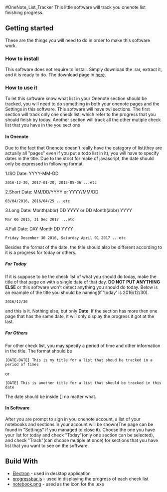 #OneNote_List_Tracker
This little software will track you onenote list finishing progress.

## Getting started
These are the things you will need to do in order to make this software work.

### How to install
This software does not require to install. Simply download the .rar, extract it, and it is ready to do.
The download page in [here](https://github.com/s92025592025/onenote_list_progress/releases/tag/v1.0).

### How to use it
To let this software know what list in your Onenote section should be tracked, you will need to do something in both your onenote pages and the Settings in this software. This software will have twi sections. The first section will track only one check list, which refer to the progress that you should finish by today. Another section will track all the other mutiple check list that you have in the you sections

#### In Onenote
Due to the fact that Onenote doesn't really have the catagory of list(they are actually all "pages" even if you put a todo list in it), you will have to specify dates in the title. Due to the strict for make of javascript, the date should only be expressed in following format.

1.ISO Date: YYYY-MM-DD
```
2016-12-30, 2017-01-20, 2015-05-06 ...etc
```
2.Short Date: MM/DD/YYYY or YYYY/MM/DD
```
03/04/2016, 2016/04/25 ...etc
```
3.Long Date: Month(abbr) DD YYYY or DD Month(abbr) YYYY
```
Mar 06 2015, 31 Dec 2017 ...etc
```
4.Full Date: DAY Month DD YYYY
```
Friday December 30 2016, Saturday April 01 2017 ...etc
```

Besides the format of the date, the title should also be different according to it is a progress for today or others.
##### For Today
If it is suppose to be the check list of what you should do today, make the title of that page on with a single date of that day. **DO NOT PUT ANYTHING ELSE** or this software won't detect anything you should do today. Below is an example of the title you should be naming(if 'today' is 2016/12/30).
```
2016/12/30
```
and this is it. Nothing else, but only **Date**. If the section has more then one page that has the same date, it will only display the progress it got at the last.
##### For Others
For other check list, you may specify a period of time and other information in the title. The format should be
```
[DATE~DATE] This is my title for a list that shoud be tracked in a period of times
```
or
```
[DATE] This is another title for a list that should be tracked in this date
```
The date should be inside [] no matter what.

#### In Software
After you are prompt to sign in you onenote account, a list of your notebooks and sections in your account will be shown(The page can be found in "Settings" if you managed to close it). Choose the one you have your list for today and check "Today"(only one section can be selected), and check "Track"(can choose mutiple at once) for sections that you have list that you want to see on the software.

## Build With
* [Electron](https://github.com/electron/electron) - used in desktop application
* [progressbar.js](https://kimmobrunfeldt.github.io/progressbar.js/) - used in displaying the progress of each check list
* [notebook.png](http://www.flaticon.com/authors/madebyoliver) - used as the icon for the .exe
